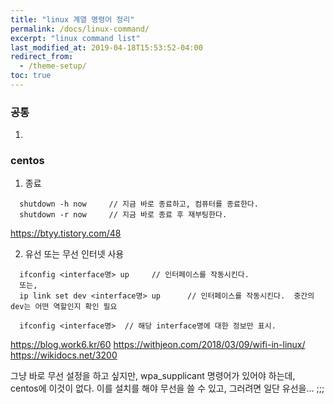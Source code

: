 ```yaml
---
title: "linux 계열 명령어 정리"
permalink: /docs/linux-command/
excerpt: "linux command list"
last_modified_at: 2019-04-18T15:53:52-04:00
redirect_from:
  - /theme-setup/
toc: true
---
```


### 공통

1. 


### centos
1. 종료
```
  shutdown -h now     // 지금 바로 종료하고, 컴퓨터를 종료한다.
  shutdown -r now     // 지금 바로 종료 후 재부팅한다.
```
https://btyy.tistory.com/48

2. 유선 또는 무선 인터넷 사용
```
  ifconfig <interface명> up     // 인터페이스를 작동시킨다.
  또는,
  ip link set dev <interface명> up      // 인터페이스를 작동시킨다.  중간의 dev는 어떤 역할인지 확인 필요

  ifconfig <interface명>  // 해당 interface명에 대한 정보만 표시.
```

https://blog.work6.kr/60
https://withjeon.com/2018/03/09/wifi-in-linux/
https://wikidocs.net/3200

그냥 바로 무선 설정을 하고 싶지만, wpa_supplicant 명령어가 있어야 하는데, 
centos에 이것이 없다. 이를 설치를 해야 무선을 쓸 수 있고, 그러려면 일단 유선을... ;;;